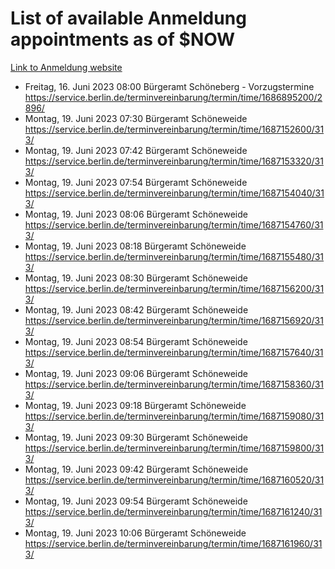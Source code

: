 # List of available Anmeldung appointments as of $NOW
[Link to Anmeldung website](https://service.berlin.de/terminvereinbarung/termin/tag.php?termin=1&anliegen[]=120686&dienstleisterlist=122210,122217,327316,122219,327312,122227,327314,122231,327346,122243,327348,122254,122252,329742,122260,329745,122262,329748,122271,327278,122273,327274,122277,327276,330436,122280,327294,122282,327290,122284,327292,122291,327270,122285,327266,122286,327264,122296,327268,150230,329760,122297,327286,122294,327284,122312,329763,122314,329775,122304,327330,122311,327334,122309,327332,317869,122281,327352,122279,329772,122283,122276,327324,122274,327326,122267,329766,122246,327318,122251,327320,122257,327322,122208,327298,122226,327300&herkunft=http%3A%2F%2Fservice.berlin.de%2Fdienstleistung%2F120686%2F)
- Freitag, 16. Juni 2023 08:00 Bürgeramt Schöneberg - Vorzugstermine https://service.berlin.de/terminvereinbarung/termin/time/1686895200/2896/
- Montag, 19. Juni 2023 07:30 Bürgeramt Schöneweide https://service.berlin.de/terminvereinbarung/termin/time/1687152600/313/
- Montag, 19. Juni 2023 07:42 Bürgeramt Schöneweide https://service.berlin.de/terminvereinbarung/termin/time/1687153320/313/
- Montag, 19. Juni 2023 07:54 Bürgeramt Schöneweide https://service.berlin.de/terminvereinbarung/termin/time/1687154040/313/
- Montag, 19. Juni 2023 08:06 Bürgeramt Schöneweide https://service.berlin.de/terminvereinbarung/termin/time/1687154760/313/
- Montag, 19. Juni 2023 08:18 Bürgeramt Schöneweide https://service.berlin.de/terminvereinbarung/termin/time/1687155480/313/
- Montag, 19. Juni 2023 08:30 Bürgeramt Schöneweide https://service.berlin.de/terminvereinbarung/termin/time/1687156200/313/
- Montag, 19. Juni 2023 08:42 Bürgeramt Schöneweide https://service.berlin.de/terminvereinbarung/termin/time/1687156920/313/
- Montag, 19. Juni 2023 08:54 Bürgeramt Schöneweide https://service.berlin.de/terminvereinbarung/termin/time/1687157640/313/
- Montag, 19. Juni 2023 09:06 Bürgeramt Schöneweide https://service.berlin.de/terminvereinbarung/termin/time/1687158360/313/
- Montag, 19. Juni 2023 09:18 Bürgeramt Schöneweide https://service.berlin.de/terminvereinbarung/termin/time/1687159080/313/
- Montag, 19. Juni 2023 09:30 Bürgeramt Schöneweide https://service.berlin.de/terminvereinbarung/termin/time/1687159800/313/
- Montag, 19. Juni 2023 09:42 Bürgeramt Schöneweide https://service.berlin.de/terminvereinbarung/termin/time/1687160520/313/
- Montag, 19. Juni 2023 09:54 Bürgeramt Schöneweide https://service.berlin.de/terminvereinbarung/termin/time/1687161240/313/
- Montag, 19. Juni 2023 10:06 Bürgeramt Schöneweide https://service.berlin.de/terminvereinbarung/termin/time/1687161960/313/
